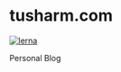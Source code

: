 # tusharm.com

[![lerna](https://img.shields.io/badge/maintained%20with-lerna-cc00ff.svg)](https://lernajs.io/)

Personal Blog
